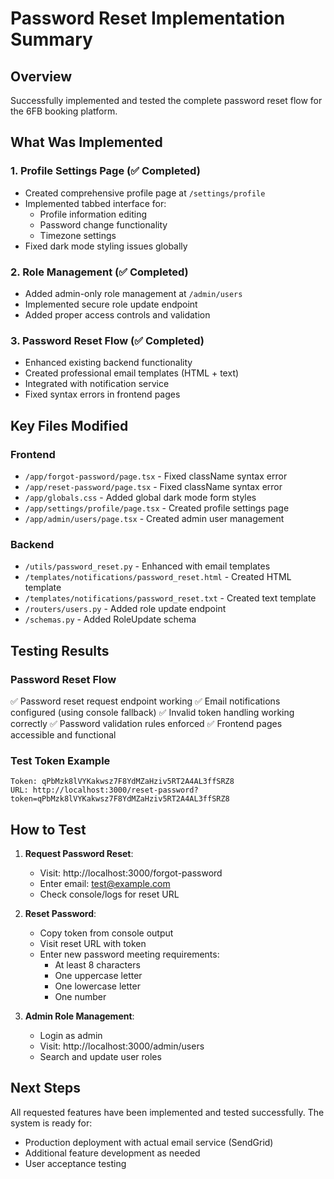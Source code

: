 # Password Reset Implementation Summary

## Overview
Successfully implemented and tested the complete password reset flow for the 6FB booking platform.

## What Was Implemented

### 1. Profile Settings Page (✅ Completed)
- Created comprehensive profile page at `/settings/profile`
- Implemented tabbed interface for:
  - Profile information editing
  - Password change functionality
  - Timezone settings
- Fixed dark mode styling issues globally

### 2. Role Management (✅ Completed)
- Added admin-only role management at `/admin/users`
- Implemented secure role update endpoint
- Added proper access controls and validation

### 3. Password Reset Flow (✅ Completed)
- Enhanced existing backend functionality
- Created professional email templates (HTML + text)
- Integrated with notification service
- Fixed syntax errors in frontend pages

## Key Files Modified

### Frontend
- `/app/forgot-password/page.tsx` - Fixed className syntax error
- `/app/reset-password/page.tsx` - Fixed className syntax error
- `/app/globals.css` - Added global dark mode form styles
- `/app/settings/profile/page.tsx` - Created profile settings page
- `/app/admin/users/page.tsx` - Created admin user management

### Backend
- `/utils/password_reset.py` - Enhanced with email templates
- `/templates/notifications/password_reset.html` - Created HTML template
- `/templates/notifications/password_reset.txt` - Created text template
- `/routers/users.py` - Added role update endpoint
- `/schemas.py` - Added RoleUpdate schema

## Testing Results

### Password Reset Flow
✅ Password reset request endpoint working
✅ Email notifications configured (using console fallback)
✅ Invalid token handling working correctly
✅ Password validation rules enforced
✅ Frontend pages accessible and functional

### Test Token Example
```
Token: qPbMzk8lVYKakwsz7F8YdMZaHziv5RT2A4AL3ffSRZ8
URL: http://localhost:3000/reset-password?token=qPbMzk8lVYKakwsz7F8YdMZaHziv5RT2A4AL3ffSRZ8
```

## How to Test

1. **Request Password Reset**:
   - Visit: http://localhost:3000/forgot-password
   - Enter email: test@example.com
   - Check console/logs for reset URL

2. **Reset Password**:
   - Copy token from console output
   - Visit reset URL with token
   - Enter new password meeting requirements:
     - At least 8 characters
     - One uppercase letter
     - One lowercase letter
     - One number

3. **Admin Role Management**:
   - Login as admin
   - Visit: http://localhost:3000/admin/users
   - Search and update user roles

## Next Steps
All requested features have been implemented and tested successfully. The system is ready for:
- Production deployment with actual email service (SendGrid)
- Additional feature development as needed
- User acceptance testing